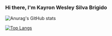 ### Hi there, I'm Kayron Wesley Silva Brigido

![Anurag's GitHub stats](https://github-readme-stats.vercel.app/api?username=kayronbrigido&show_icons=true&theme=radical)

[![Top Langs](https://github-readme-stats.vercel.app/api/top-langs/?username=kayronbrigido&layout=compact&theme=radical)](https://github.com/kayronbrigido/github-readme-stats)


